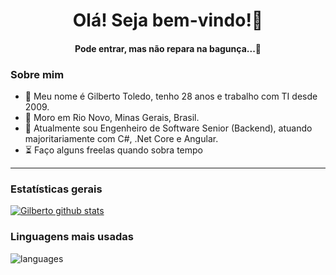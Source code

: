 <h1 align="center">
	Olá! Seja bem-vindo!🚀
</h1>
<h4 align="center">
  Pode entrar, mas não repara na bagunça...🤭
</h4>

### Sobre mim
- 👋 Meu nome é Gilberto Toledo, tenho 28 anos e trabalho com TI desde 2009.
-  📍 Moro em Rio Novo, Minas Gerais, Brasil.
- 💼 Atualmente sou Engenheiro de Software Senior (Backend), atuando majoritariamente com C#, .Net Core e Angular.
- ⏳ Faço alguns freelas quando sobra tempo

<hr>

### Estatísticas gerais 
 
[![Gilberto github stats](https://github-readme-stats.vercel.app/api?username=gilbertotoledo&theme=cobalt&show_icons=true)](https://github.com/gilbertotoledo)

### Linguagens mais usadas 
![languages](https://github-readme-stats.vercel.app/api/top-langs/?username=gilbertotoledo&hide=scss&layout=compact&theme=dracula&border_radius=10)
